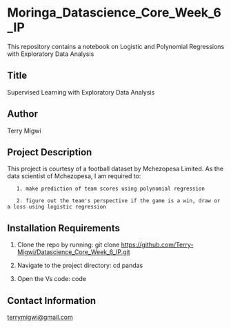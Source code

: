# Moringa_Datascience_Core_Week_6_IP
This repository contains a notebook on Logistic and Polynomial Regressions with Exploratory Data Analysis 

## Title
Supervised Learning with Exploratory Data Analysis

## Author
Terry Migwi

## Project Description
This project is courtesy of a football dataset by Mchezopesa Limited. As the data scientist of Mchezopesa, I am required to: 

       1. make prediction of team scores using polynomial regression
       
       2. figure out the team's perspective if the game is a win, draw or a loss using logistic regression
       
 ## Installation Requirements
1. Clone the repo by running: git clone https://github.com/Terry-Migwi/Datascience_Core_Week_6_IP.git

2. Navigate to the project directory: cd pandas

3. Open the Vs code: code

## Contact Information
terrymigwi@gmail.com
        


